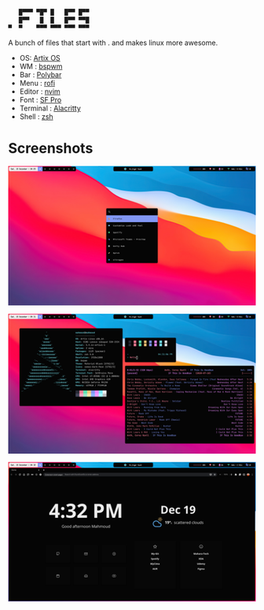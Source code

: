 ```
   █▀▀▀ ▀█▀ █   █▀▀ █▀▀
   █▀▀   █  █   █▀▀ ▀▀█
▀  ▀    ▀▀▀ ▀▀▀ ▀▀▀ ▀▀▀
```

A bunch of files that start with . and makes linux more awesome.

- OS: [Artix OS](https://artixlinux.org)
- WM : [bspwm](https://wiki.archlinux.org/index.php/Bspwm)
- Bar : [Polybar](https://github.com/polybar/polybar)
- Menu : [rofi](https://wiki.archlinux.org/index.php/Rofi)
- Editor : [nvim](https://neovim.org/)
- Font : [SF Pro](https://developer.apple.com/fonts/)
- Terminal : [Alacritty](https://aur.archlinux.org/packages/alacritty-ligatures/)
- Shell : [zsh](https://wiki.archlinux.org/index.php/Zsh)

# Screenshots

![alt text](https://raw.githubusercontent.com/mahmoudk1000/Dotfiles/master/Screen/1.png)

![alt text](https://raw.githubusercontent.com/mahmoudk1000/Dotfiles/master/Screen/2.png)

![alt text](https://raw.githubusercontent.com/mahmoudk1000/Dotfiles/master/Screen/3.png)
